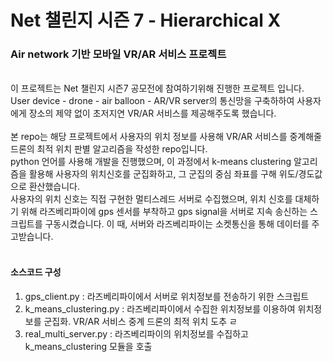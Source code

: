 # Net 챌린지 시즌 7 - Hierarchical X
### Air network 기반 모바일 VR/AR 서비스 프로젝트
<br>
이 프로젝트는 Net 챌린지 시즌7 공모전에 참여하기위해 진행한 프로젝트 입니다. <br>User device - drone - air balloon - AR/VR server의 통신망을 구축하하여 사용자에게 장소의 제약 없이 초저지연 VR/AR 서비스를 제공해주도록 했습니다.
<br><br>
본 repo는 해당 프로젝트에서 사용자의 위치 정보를 사용해 VR/AR 서비스를 중계해줄 드론의 최적 위치 판별 알고리즘을 작성한 repo입니다.<br>python 언어를 사용해 개발을 진행했으며, 이 과정에서 k-means clustering 알고리즘을 활용해 사용자의 위치신호를 군집화하고, 그 군집의 중심 좌표를 구해 위도/경도값으로 환산했습니다. 
<br>사용자의 위치 신호는 직접 구현한 멀티스레드 서버로 수집했으며, 위치 신호를 대체하기 위해 라즈베리파이에 gps 센서를 부착하고 gps signal을 서버로 지속 송신하는 스크립트를 구동시켰습니다. 이 때, 서버와 라즈베리파이는 소켓통신을 통해 데이터를 주고받습니다.
<br><br>

#### 소스코드 구성
1. gps_client.py : 라즈베리파이에서 서버로 위치정보를 전송하기 위한 스크립트
2. k_means_clustering.py : 라즈베리파이에서 수집한 위치정보를 이용하여 위치정보를 군집화. VR/AR 서비스 중계 드론의 최적 위치 도추 ㄹ
3. real_multi_server.py : 라즈베리파이의 위치정보를 수집하고 k_means_clustering 모듈을 호출
